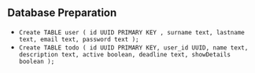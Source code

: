 ## Database Preparation ##

- `Create TABLE user (
  id UUID PRIMARY KEY ,
  surname text,
  lastname text,
  email text,
  password text
  );`
- `Create TABLE todo (
  id UUID PRIMARY KEY,
  user_id UUID,
  name text,
  description text,
  active boolean,
  deadline text,
  showDetails boolean
  );`